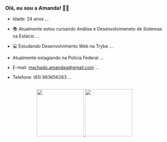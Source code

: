 ### Olá, eu sou a Amanda! 👾👋
- Idade: 24 anos ...
- 📚 Atualmente estou cursando Análise e Desenvolvimeneto de Sistemas na Estácio ...
- 💻 Estudando Desenvolvimento Web na Trybe ...
- Atualmente estagiando na Polícia Federal ...
- E-mail: machado.amandag@gmail.com ...
- Telefone: (61) 983656263 ...

  ##

<div align="center">
  <a href="https://github.com/mandioquynha">
  <img height="150em" src="https://github-readme-stats.vercel.app/api?username=mandioquynha&show_icons=true&theme=panda&include_all_commits=true&count_private=true"/>
  <img height="150em" src="https://github-readme-stats.vercel.app/api/top-langs/?username=mandioquynha&layout=compact&langs_count=7&theme=panda"/>
</div>

